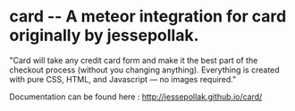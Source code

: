card -- A meteor integration for card originally by jessepollak.
====
"Card will take any credit card form and make it the best part of the checkout process (without you changing anything). 
Everything is created with pure CSS, HTML, and Javascript — no images required."

Documentation can be found here : http://jessepollak.github.io/card/
